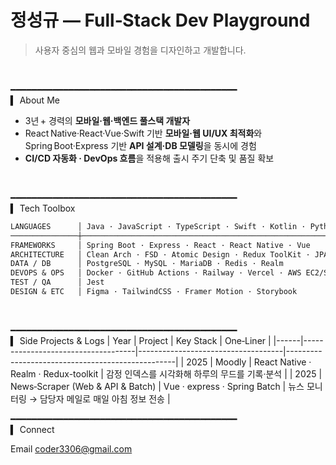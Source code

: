 
# 정성규 — Full‑Stack Dev Playground
> 사용자 중심의 웹과 모바일 경험을 디자인하고 개발합니다.
<br>

━━━━━━━━━━━━━━━━━━━━━━━━━━━━━━━━━━━━━━━━━━━<br>
▍ About Me
- 3년 + 경력의 **모바일·웹·백엔드 풀스택 개발자**
- React Native·React·Vue·Swift 기반 **모바일·웹 UI/UX 최적화**와  
  Spring Boot·Express 기반 **API 설계·DB 모델링**을 동시에 경험
- **CI/CD 자동화 · DevOps 흐름**을 적용해 출시 주기 단축 및 품질 확보
<br>

━━━━━━━━━━━━━━━━━━━━━━━━━━━━━━━━━━━━━━━━━━━<br>
▍ Tech Toolbox
```txt
LANGUAGES      │ Java · JavaScript · TypeScript · Swift · Kotlin · Python
───────────────┼───────────────────────────────────────────────────────────
FRAMEWORKS     │ Spring Boot · Express · React · React Native · Vue
ARCHITECTURE   │ Clean Arch · FSD · Atomic Design · Redux ToolKit · JPA
DATA / DB      │ PostgreSQL · MySQL · MariaDB · Redis · Realm
DEVOPS & OPS   │ Docker · GitHub Actions · Railway · Vercel · AWS EC2/S3
TEST / QA      │ Jest
DESIGN & ETC   │ Figma · TailwindCSS · Framer Motion · Storybook
```
<br>

━━━━━━━━━━━━━━━━━━━━━━━━━━━━━━━━━━━━━━━━━━━<br>
▍ Side Projects & Logs
| Year | Project                  | Key Stack                          | One‑Liner                                        |
|------|------------------------------------|------------------------------------|--------------------------------------------------|
| 2025 | Moodly        | React Native · Realm · Redux-toolkit      | 감정 인덱스를 시각화해 하루의 무드를 기록·분석    |
| 2025 | News‑Scraper (Web & API & Batch)         | Vue · express · Spring Batch | 뉴스 모니터링 → 담당자 메일로 매일 아침 정보 전송   |
<br>

━━━━━━━━━━━━━━━━━━━━━━━━━━━━━━━━━━━━━━━━━━━<br>
▍ Connect

Email coder3306@gmail.com
